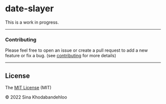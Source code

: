 # **date-slayer**
<!-- ![npm](https://img.shields.io/npm/v/date-slayer?color=%23b8860b&style=flat-square) -->
<!-- ![license](https://img.shields.io/npm/l/date-slayer?color=red&style=flat-square) -->
<!-- ![tests](https://img.shields.io/badge/tests-100%25-green?style=flat-square) -->
<!-- ![types](https://img.shields.io/npm/types/date-slayer?style=flat-square) -->


This is a work in progress.

<!--
____________________________________
### **Want More Examples?**
see the [tests folder][tests-url] for more detailed examples.
-->
____________________________________
### **Contributing**
Please feel free to open an issue or create a pull request to add a new feature or fix a bug. (see [contributing][contribution-url] for more details)

____________________________________

## **License**

The [MIT License][license-url] (MIT)

&copy; 2022 Sina Khodabandehloo

[tests-url]: https://github.com/Sinakhx/date-slayer/tree/main/__tests__/
[contribution-url]:  https://github.com/Sinakhx/date-slayer/blob/main/CONTRIBUTING.md
[changelog-url]:  https://github.com/Sinakhx/date-slayer/blob/main/CHANGELOG.md
[license-url]:  https://github.com/Sinakhx/date-slayer/blob/main/LICENSE
